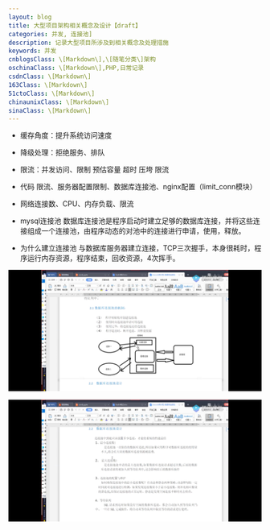 ```yaml
---
layout: blog
title: 大型项目架构相关概念及设计【draft】
categories: 并发, 连接池]
description: 记录大型项目所涉及到相关概念及处理措施
keywords: 并发
cnblogsClass: \[Markdown\],\[随笔分类\]架构
oschinaClass: \[Markdown\],PHP,日常记录
csdnClass: \[Markdown\]
163Class: \[Markdown\]
51ctoClass: \[Markdown\]
chinaunixClass: \[Markdown\]
sinaClass: \[Markdown\]
---
```


- 缓存角度：提升系统访问速度
- 降级处理：拒绝服务、排队
- 限流：并发访问、限制 预估容量 超时 压垮 限流
- 代码 限流、服务器配置限制、数据库连接池、nginx配置（limit_conn模块）
- 网络连接数、CPU、内存负载、限流

- mysql连接池
数据库连接池是程序启动时建立足够的数据库连接，并将这些连接组成一个连接池，由程序动态的对池中的连接进行申请，使用，释放。

- 为什么建立连接池
与数据库服务器建立连接，TCP三次握手，本身很耗时，程序运行内存资源，程序结束，回收资源，4次挥手。

![image](https://raw.githubusercontent.com/WalkingSun/WindBlog/gh-pages/images/blog/Screenshot_20190424-221704.jpg)

![image](https://raw.githubusercontent.com/WalkingSun/WindBlog/gh-pages/images/blog/Screenshot_20190424-221824.jpg)



